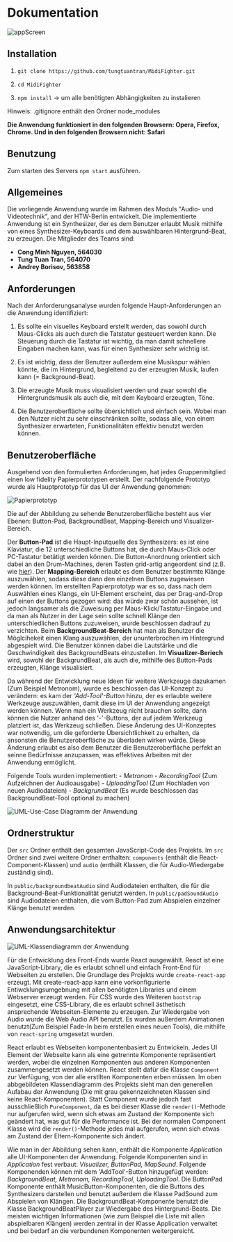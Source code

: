 # Dokumentation

![appScreen](https://i.ibb.co/bXW99MM/app.png)
## Installation

1. `git clone https://github.com/tungtuantran/MidiFighter.git`

2. `cd MidiFighter`

3. `npm install`  -> um alle benötigten Abhängigkeiten zu instalieren

Hinweis: .gitignore enthält den Ordner node_modules

**Die Anwendung funktioniert in den folgenden Browsern: Opera, Firefox, Chrome.   Und in den folgenden Browsern nicht: Safari**

## Benutzung

Zum starten des Servers `npm start` ausführen.



## Allgemeines

Die vorliegende Anwendung wurde im Rahmen des Moduls "Audio- und Videotechnik", and der HTW-Berlin entwickelt. Die implementierte Anwendung ist ein Synthesizer, der es dem Benutzer erlaubt Musik mithilfe von eines Synthesizer-Keyboards und dem auswählbaren Hintergrund-Beat, zu erzeugen. Die Mitglieder des Teams sind:

- **Cong Minh Nguyen, 564030**
- **Tung Tuan Tran, 564070**
- **Andrey Borisov, 563858**



## Anforderungen

Nach der Anforderungsanalyse wurden folgende Haupt-Anforderungen an die Anwendung identifiziert:

1. Es sollte ein visuelles Keyboard erstellt werden, das sowohl durch Maus-Clicks als auch durch die Tatstatur gesteuert werden kann. Die Steuerung durch die Tastatur ist wichtig, da man damit schnellere Eingaben machen kann, was für einen Synthesizer sehr wichtig ist.

2. Es ist wichtig, dass der Benutzer außerdem eine Musikspur wählen könnte, die im Hintergrund, begleitend zu der erzeugten Musik, laufen kann (= Background-Beat).

3. Die erzeugte Musik muss visualisiert werden und zwar sowohl die Hintergrundsmusik als auch die, mit dem Keyboard erzeugten, Töne.

4. Die Benutzeroberfläche sollte übersichtlich und einfach sein. Wobei man den Nutzer nicht zu sehr einschränken sollte, sodass alle, von einem Synthesizer erwarteten, Funktionalitäten effektiv benutzt werden können.

## Benutzeroberfläche
Ausgehend von den formulierten Anforderungen, hat jedes Gruppenmitglied einen low fidelity Papierprototypen erstellt. Der nachfolgende Prototyp wurde als Hauptprototyp für das UI der Anwendung genommen:

![Papierprototyp](https://i.ibb.co/ky2XVZ8/paper-Prototype.jpg)

Die auf der Abbildung zu sehende Benutzeroberfläche besteht aus vier Ebenen: Button-Pad, BackgroundBeat, Mapping-Bereich und Visualizer-Bereich.

Der **Button-Pad** ist die Haupt-Inputquelle des Synthesizers: es ist eine Klaviatur, die 12 unterschiedliche Buttons hat, die durch Maus-Click oder PC-Tastatur betätigt werden können. Die Button-Anordnung orientiert sich dabei an den Drum-Machines, deren Tasten grid-artig angeordent sind (z.B. wie [hier](https://ask.audio/articles/novation-announces-circuit-synth-drum-machine-pad-controller-gridbased-groove-box/de)).
Der **Mapping-Bereich** erlaubt es dem Benutzer bestimmte Klänge auszuwählen, sodass diese dann den einzelnen Buttons zugewiesen werden können. Im erstellten Papierprototyp war es so, dass nach dem Auswählen eines Klangs, ein UI-Element erscheint, das per Drag-and-Drop auf einen der Buttons gezogen wird: das würde zwar schön aussehen, ist jedoch langsamer als die Zuweisung per Maus-Klick/Tastatur-Eingabe und da man als Nutzer in der Lage sein sollte schnell Klänge den unterschiedlichen Buttons zuzuweisen, wurde beschlossen dadrauf zu verzichten.
Beim **BackgroundBeat-Bereich** hat man als Benutzer die Möglcihekeit einen Klang auszuwählen, der ununterbrochen im Hintergrund abgespielt wird. Die Benutzer können dabei die Lautstärke und die Geschwindigkeit des BackgroundBeats einzustellen. Im **Visualizer-Beriech** wird, sowohl der BackgrundBeat, als auch die, mithilfe des Button-Pads erzeugten, Klänge visualisiert.

Da während der Entwicklung neue Ideen für weitere Werkzeuge dazukamen (Zum Beispiel Metronom), wurde es beschlossen das UI-Konzept zu verändern: es kam der *'Add-Tool'-Button* hinzu, der es erlaubte weitere Werkzeuge auszuwählen, damit diese im UI der Anwendung angezeigt werden können. Wenn man ein Werkzeug nicht brauchen sollte, dann können die Nutzer anhand des '-'-Buttons, der auf jedem Werkzeug platziert ist, das Werkzeug schließen. Diese Änderung des UI-Konzeptes war notwendig, um die geforderte Übersichtlichkeit zu erhalten, da ansonsten die Benutzeroberfläche zu überladen wirken würde. Diese Änderung erlaubt es also dem Benutzer die Benutzeroberfläche perfekt an seinne Bedürfnisse anzupassen, was effektives Arbeiten mit der Anwendung ermöglicht.

Folgende Tools wurden implementiert:
    - *Metronom*
    - *RecordingTool* (Zum Aufzeichnen der Audioausgabe)
    - *UploadingTool* (Zum Hochladen von neuen Audiodateien)
    - *BackgrundBeat* (Es wurde beschlossen das BackgroundBeat-Tool optional zu machen)

![UML-Use-Case Diagramm der Anwendung](https://i.ibb.co/cXQsTLx/usecase.png)


## Ordnerstruktur

Der `src` Ordner enthält den gesamten JavaScript-Code des Projekts. Im `src` Ordner sind zwei weitere Ordner enthalten: `components` (enthält die React-Component-Klassen) und `audio` (enthält Klassen, die für Audio-Wiedergabe zuständig sind).

In `public/backgroundbeatAudio` sind Audiodateien enthalten, die für die Background-Beat-Funktionalität genutzt werden.
In `public/padSoundAudio` sind Audiodateien enthalten, die vom Button-Pad zum Abspielen einzelner Klänge benutzt werden.

## Anwendungsarchitektur

![UML-Klassendiagramm der Anwendung](https://i.ibb.co/Xxyn1c8/klassendiagram.png)

Für die Entwicklung des Front-Ends wurde React ausgewählt. React ist eine JavaScript-Library, die es erlaubt schnell und einfach Front-End für Webseiten zu erstellen. Die Grundlage des Projekts wurde `create-react-app` erzeugt. Mit create-react-app kann eine vorkonfigurierte Entiwcklungsumgebnung mit allen benötigten Libraries und einem Webserver erzeugt werden. Für CSS wurde des Weiteren `bootstrap` eingesetzt, eine CSS-Library, die es erlaubt schnell ästhetisch ansprechende Webseiten-Elemente zu erzeugen. Zur Wiedergabe von Audio wurde die Web Audio API benutzt. Es wurden außerdem Animationen benutzt(Zum Beispiel Fade-In beim erstellen eines neuen Tools), die mithilfe von `react-spring` umgesetzt wurden.

React erlaubt es Webseiten komponentenbasiert zu Entwickeln. Jedes UI Element der Webseite kann als eine getrennte Komponente repräsentiert werden, wobei die einzelnen Komponenten aus anderen Komponenten zusammengesetzt werden können. React stellt dafür die Klasse `Component` zur Verfügung, von der alle erstllten Komponenten erben müssen. Im oben abbgebildeten Klassendiagramm des Projekts sieht man den generellen Aufabau der Anwendung (Die mit grau gekennzeichneten Klassen sind keine React-Komponenten). Statt Component wurde jedoch fast ausschließlich `PureComponent`, da es bei dieser Klasse die `render()`-Methode nur aufgerufen wird, wenn sich etwas am Zustand der Komponente sich geändert hat, was gut für die Performance ist. Bei der normalen Component Klasse wird die `render()`-Methode jedes mal aufgerufen, wenn sich etwas am Zustand der Eltern-Komponente sich ändert.

Wie man in der Abbildung sehen kann, enthält die Komponente *Application* alle UI-Komponenten der Anwendung. Folgende Komponenten sind in *Application* fest verbaut: *Visualizer, ButtonPad, MapSound*. Folgende Komponenden können mit dem 'AddTool'-Button hinzugefügt werden: *BackgroundBeat, Metronom, RecordingTool, UploadingTool*. Die ButtonPad Komponente enthält MusicButton-Komponenten, die die Buttons des Synthesizers darstellen und benutzt außerdem die Klasse PadSound zum Abspielen von Klängen. Die BackgroundBeat-Komponente benutzt die Klasse BackgroundBeatPlayer zur Wiedergabe des Hintergrund-Beats. Die meisten wichtigen Informationen (wie zum Beispiel die Liste mit allen abspielbaren Klängen) werden zentral in der Klasse Application verwaltet und bei bedarf an die verbundenen Komponenten weitergereicht.



